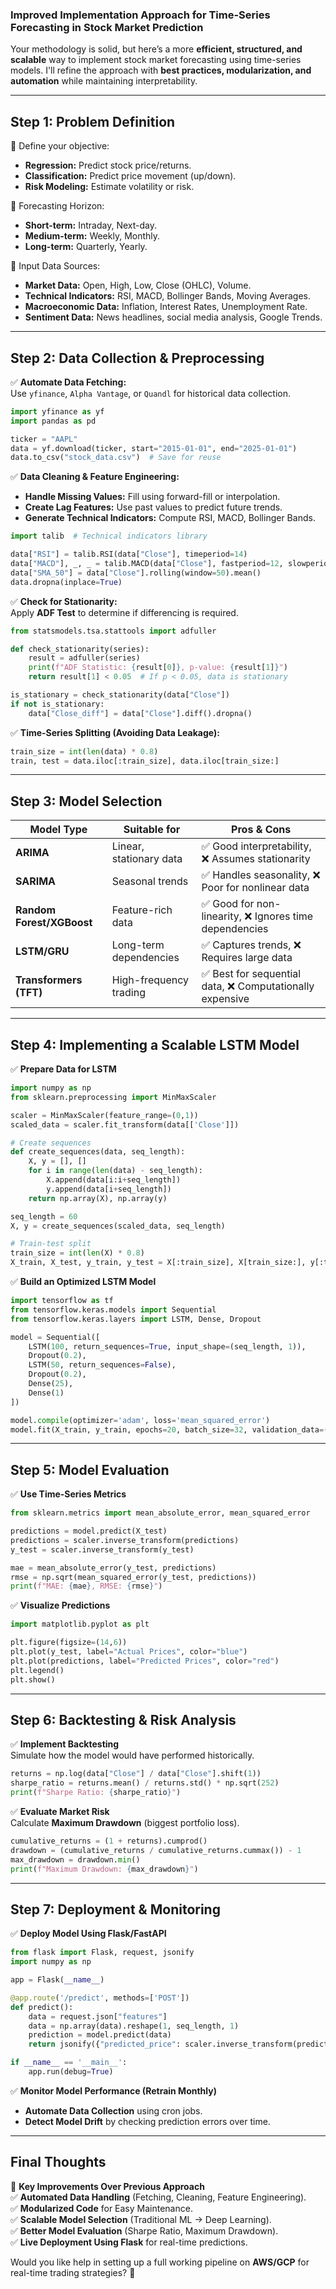 ### **Improved Implementation Approach for Time-Series Forecasting in Stock Market Prediction**  

Your methodology is solid, but here’s a more **efficient, structured, and scalable** way to implement stock market forecasting using time-series models. I'll refine the approach with **best practices, modularization, and automation** while maintaining interpretability.

---

## **Step 1: Problem Definition**
🔹 Define your objective:  
- **Regression:** Predict stock price/returns.  
- **Classification:** Predict price movement (up/down).  
- **Risk Modeling:** Estimate volatility or risk.  

🔹 Forecasting Horizon:  
- **Short-term:** Intraday, Next-day.  
- **Medium-term:** Weekly, Monthly.  
- **Long-term:** Quarterly, Yearly.  

🔹 Input Data Sources:  
- **Market Data:** Open, High, Low, Close (OHLC), Volume.  
- **Technical Indicators:** RSI, MACD, Bollinger Bands, Moving Averages.  
- **Macroeconomic Data:** Inflation, Interest Rates, Unemployment Rate.  
- **Sentiment Data:** News headlines, social media analysis, Google Trends.  

---

## **Step 2: Data Collection & Preprocessing**
✅ **Automate Data Fetching:**  
Use `yfinance`, `Alpha Vantage`, or `Quandl` for historical data collection.  

```python
import yfinance as yf
import pandas as pd

ticker = "AAPL"
data = yf.download(ticker, start="2015-01-01", end="2025-01-01")
data.to_csv("stock_data.csv")  # Save for reuse
```

✅ **Data Cleaning & Feature Engineering:**  
- **Handle Missing Values:** Fill using forward-fill or interpolation.  
- **Create Lag Features:** Use past values to predict future trends.  
- **Generate Technical Indicators:** Compute RSI, MACD, Bollinger Bands.  

```python
import talib  # Technical indicators library

data["RSI"] = talib.RSI(data["Close"], timeperiod=14)
data["MACD"], _, _ = talib.MACD(data["Close"], fastperiod=12, slowperiod=26, signalperiod=9)
data["SMA_50"] = data["Close"].rolling(window=50).mean()
data.dropna(inplace=True)
```

✅ **Check for Stationarity:**  
Apply **ADF Test** to determine if differencing is required.  

```python
from statsmodels.tsa.stattools import adfuller

def check_stationarity(series):
    result = adfuller(series)
    print(f"ADF Statistic: {result[0]}, p-value: {result[1]}")
    return result[1] < 0.05  # If p < 0.05, data is stationary

is_stationary = check_stationarity(data["Close"])
if not is_stationary:
    data["Close_diff"] = data["Close"].diff().dropna()
```

✅ **Time-Series Splitting (Avoiding Data Leakage):**  
```python
train_size = int(len(data) * 0.8)
train, test = data.iloc[:train_size], data.iloc[train_size:]
```

---

## **Step 3: Model Selection**
| Model Type         | Suitable for                 | Pros & Cons |
|--------------------|----------------------------|-------------|
| **ARIMA**         | Linear, stationary data     | ✅ Good interpretability, ❌ Assumes stationarity |
| **SARIMA**        | Seasonal trends             | ✅ Handles seasonality, ❌ Poor for nonlinear data |
| **Random Forest/XGBoost** | Feature-rich data | ✅ Good for non-linearity, ❌ Ignores time dependencies |
| **LSTM/GRU**      | Long-term dependencies      | ✅ Captures trends, ❌ Requires large data |
| **Transformers (TFT)** | High-frequency trading | ✅ Best for sequential data, ❌ Computationally expensive |

---

## **Step 4: Implementing a Scalable LSTM Model**
✅ **Prepare Data for LSTM**  
```python
import numpy as np
from sklearn.preprocessing import MinMaxScaler

scaler = MinMaxScaler(feature_range=(0,1))
scaled_data = scaler.fit_transform(data[['Close']])

# Create sequences
def create_sequences(data, seq_length):
    X, y = [], []
    for i in range(len(data) - seq_length):
        X.append(data[i:i+seq_length])
        y.append(data[i+seq_length])
    return np.array(X), np.array(y)

seq_length = 60
X, y = create_sequences(scaled_data, seq_length)

# Train-test split
train_size = int(len(X) * 0.8)
X_train, X_test, y_train, y_test = X[:train_size], X[train_size:], y[:train_size], y[train_size:]
```

✅ **Build an Optimized LSTM Model**  
```python
import tensorflow as tf
from tensorflow.keras.models import Sequential
from tensorflow.keras.layers import LSTM, Dense, Dropout

model = Sequential([
    LSTM(100, return_sequences=True, input_shape=(seq_length, 1)),
    Dropout(0.2),
    LSTM(50, return_sequences=False),
    Dropout(0.2),
    Dense(25),
    Dense(1)
])

model.compile(optimizer='adam', loss='mean_squared_error')
model.fit(X_train, y_train, epochs=20, batch_size=32, validation_data=(X_test, y_test))
```

---

## **Step 5: Model Evaluation**
✅ **Use Time-Series Metrics**  
```python
from sklearn.metrics import mean_absolute_error, mean_squared_error

predictions = model.predict(X_test)
predictions = scaler.inverse_transform(predictions)
y_test = scaler.inverse_transform(y_test)

mae = mean_absolute_error(y_test, predictions)
rmse = np.sqrt(mean_squared_error(y_test, predictions))
print(f"MAE: {mae}, RMSE: {rmse}")
```

✅ **Visualize Predictions**  
```python
import matplotlib.pyplot as plt

plt.figure(figsize=(14,6))
plt.plot(y_test, label="Actual Prices", color="blue")
plt.plot(predictions, label="Predicted Prices", color="red")
plt.legend()
plt.show()
```

---

## **Step 6: Backtesting & Risk Analysis**
✅ **Implement Backtesting**  
Simulate how the model would have performed historically.  
```python
returns = np.log(data["Close"] / data["Close"].shift(1))
sharpe_ratio = returns.mean() / returns.std() * np.sqrt(252)
print(f"Sharpe Ratio: {sharpe_ratio}")
```

✅ **Evaluate Market Risk**  
Calculate **Maximum Drawdown** (biggest portfolio loss).  
```python
cumulative_returns = (1 + returns).cumprod()
drawdown = (cumulative_returns / cumulative_returns.cummax()) - 1
max_drawdown = drawdown.min()
print(f"Maximum Drawdown: {max_drawdown}")
```

---

## **Step 7: Deployment & Monitoring**
✅ **Deploy Model Using Flask/FastAPI**  
```python
from flask import Flask, request, jsonify
import numpy as np

app = Flask(__name__)

@app.route('/predict', methods=['POST'])
def predict():
    data = request.json["features"]
    data = np.array(data).reshape(1, seq_length, 1)
    prediction = model.predict(data)
    return jsonify({"predicted_price": scaler.inverse_transform(prediction)[0][0]})

if __name__ == '__main__':
    app.run(debug=True)
```

✅ **Monitor Model Performance (Retrain Monthly)**  
- **Automate Data Collection** using cron jobs.  
- **Detect Model Drift** by checking prediction errors over time.  

---

## **Final Thoughts**
🚀 **Key Improvements Over Previous Approach**  
✅ **Automated Data Handling** (Fetching, Cleaning, Feature Engineering).  
✅ **Modularized Code** for Easy Maintenance.  
✅ **Scalable Model Selection** (Traditional ML → Deep Learning).  
✅ **Better Model Evaluation** (Sharpe Ratio, Maximum Drawdown).  
✅ **Live Deployment Using Flask** for real-time predictions.  

Would you like help in setting up a full working pipeline on **AWS/GCP** for real-time trading strategies? 🚀
